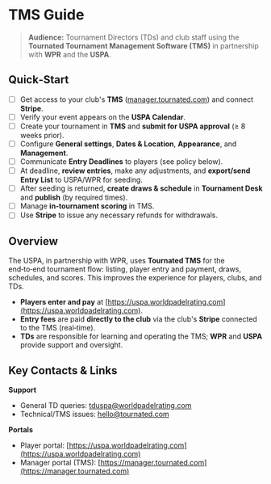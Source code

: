 # TMS Guide

> **Audience:** Tournament Directors (TDs) and club staff using the **Tournated Tournament Management Software (TMS)** in partnership with **WPR** and the **USPA**.

## Quick‑Start

* [ ] Get access to your club's **TMS** ([manager.tournated.com](https://manager.tournated.com)) and connect **Stripe**.
* [ ] Verify your event appears on the **USPA Calendar**.
* [ ] Create your tournament in **TMS** and **submit for USPA approval** (≥ 8 weeks prior).
* [ ] Configure **General settings**, **Dates & Location**, **Appearance**, and **Management**.
* [ ] Communicate **Entry Deadlines** to players (see policy below).
* [ ] At deadline, **review entries**, make any adjustments, and **export/send Entry List** to USPA/WPR for seeding.
* [ ] After seeding is returned, **create draws & schedule** in **Tournament Desk** and **publish** (by required times).
* [ ] Manage **in‑tournament scoring** in TMS.
* [ ] Use **Stripe** to issue any necessary refunds for withdrawals.

## Overview

The USPA, in partnership with WPR, uses **Tournated TMS** for the end‑to‑end tournament flow: listing, player entry and payment, draws, schedules, and scores. This improves the experience for players, clubs, and TDs.

* **Players enter and pay** at [https://uspa.worldpadelrating.com](https://uspa.worldpadelrating.com).
* **Entry fees** are paid **directly to the club** via the club's **Stripe** connected to the TMS (real‑time).
* **TDs** are responsible for learning and operating the TMS; **WPR** and **USPA** provide support and oversight.

## Key Contacts & Links

**Support**

* General TD queries: [tduspa@worldpadelrating.com](mailto:tduspa@worldpadelrating.com)
* Technical/TMS issues: [hello@tournated.com](mailto:hello@tournated.com)

**Portals**

* Player portal: [https://uspa.worldpadelrating.com](https://uspa.worldpadelrating.com)
* Manager portal (TMS): [https://manager.tournated.com](https://manager.tournated.com)
